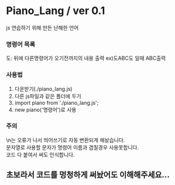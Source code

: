 # Piano_Lang / ver 0.1
js 연습하기 위해 만든 난해한 언어

### 명령어 목록
도: 뒤에 다른명령어가 오기전까지의 내용 출력 ex)도ABC도 일때 ABC출력

### 사용법
1. 다운받기(./piano_lang.js)
2. 다른 js파일과 같은 폴더에 두기
3. import piano from './piano_lang.js';
4. new piano('명령어')로 사용

### 주의
\n는 오류가 나서 띄어쓰기로 자동 변환되게 해놨습니다.<br>
문자열로 사용할 문자가 명령어 이름과 겹칠경우 사용못합니다.<br>
코드 다 붙여서 써도 인식합니다.

## 초보라서 코드를 멍청하게 써놨어도 이해해주세요...
